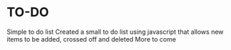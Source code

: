 # TO-DO
 Simple to do list
 Created a small to do list using javascript that allows new items to be added, crossed off and deleted 
 More to come